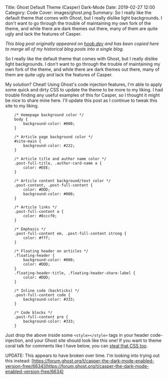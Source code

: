 Title: Ghost Default Theme (Casper) Dark-Mode
Date: 2019-02-27 12:00
Category: Code
Cover: images/ghost.png
Summary: So I really like the default theme that comes with Ghost, but I really dislike light backgrounds. I don't want to go through the trouble of maintaining my own fork of the theme, and while there are dark themes out there, many of them are quite ugly and lack the features of Casper.

_This blog post originally appeared on [hoob.dev](https://hoob.dev/op-z-fun/) and has been copied here to merge all of my historical blog posts into a single blog._

So I really like the default theme that comes with Ghost, but I really dislike light backgrounds. I don't want to go through the trouble of maintaining my own fork of the theme, and while there are dark themes out there, many of them are quite ugly and lack the features of Casper.

My solution? Cheat! Using Ghost's code injection features, I'm able to apply some quick and dirty CSS to update the theme to be more to my liking. I had trouble finding any useful examples of this for Casper, so I thought it might be nice to share mine here. I'll update this post as I continue to tweak this site to my liking.

```
    /* Homepage background color */
    body {
        background-color: #000;
    }
    
    /* Article page background color */
    #site-main {
        background-color: #222;    
    }
    
    /* Article title and author name color */
    .post-full-title, .author-card-name a {
        color: #EEE;
    }
    
    /* Article content background/text color */
    .post-content, .post-full-content {
        color: #DDD;
        background-color: #000;  
    }
    
    /* Article links */
    .post-full-content a {
     	color: #8cccf0;   
    }
    
    /* Emphasis */
    .post-full-content em, .post-full-content strong {
        color: #fff;
    }
    
    /* Floating header on articles */
    .floating-header {
        background-color: #000;
        color: #DDD;
    }
    .floating-header-title, .floating-header-share-label {
        color: #DDD;
    }
    
    /* Inline code (backticks) */
    .post-full-content code {
        background-color: #333;
    }
    
    /* Code blocks */
	.post-full-content pre {
     	background-color: #333;   
    }
```

Just drop the above inside some `<style></style>` tags in your header code-injection, and your Ghost site should look like this one! If you want to theme coral talk for comments like I have below, you can [steal that CSS too](https://hoob.io/talk.css).

UPDATE: This appears to have broken over time. I'm looking into trying out this instead: [https://forum.ghost.org/t/casper-the-dark-mode-enabled-version-free/6634](https://forum.ghost.org/t/casper-the-dark-mode-enabled-version-free/6634)